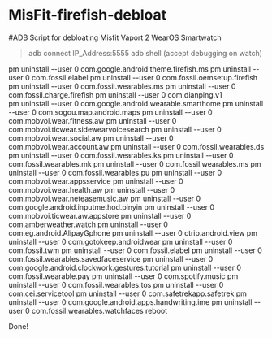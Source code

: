 # MisFit-firefish-debloat
#ADB Script for debloating Misfit Vaport 2 WearOS Smartwatch

>adb connect IP_Address:5555
>adb shell 
>(accept debugging on watch)

pm uninstall --user 0 com.google.android.theme.firefish.ms 
pm uninstall --user 0 com.fossil.elabel
pm uninstall --user 0 com.fossil.oemsetup.firefish
pm uninstall --user 0 com.fossil.wearables.ms
pm uninstall --user 0 com.fossil.charge.firefish
pm uninstall --user 0 com.dianping.v1   
pm uninstall --user 0 com.google.android.wearable.smarthome
pm uninstall --user 0 com.sogou.map.android.maps
pm uninstall --user 0 com.mobvoi.wear.fitness.aw
pm uninstall --user 0 com.mobvoi.ticwear.sidewearvoicesearch
pm uninstall --user 0 com.mobvoi.wear.social.aw
pm uninstall --user 0 com.mobvoi.wear.account.aw
pm uninstall --user 0 com.fossil.wearables.ds
pm uninstall --user 0 com.fossil.wearables.ks
pm uninstall --user 0 com.fossil.wearables.mk
pm uninstall --user 0 com.fossil.wearables.ms
pm uninstall --user 0 com.fossil.wearables.pu
pm uninstall --user 0 com.mobvoi.wear.appsservice
pm uninstall --user 0 com.mobvoi.wear.health.aw
pm uninstall --user 0 com.mobvoi.wear.neteasemusic.aw
pm uninstall --user 0 com.google.android.inputmethod.pinyin
pm uninstall --user 0 com.mobvoi.ticwear.aw.appstore
pm uninstall --user 0 com.amberweather.watch
pm uninstall --user 0 com.eg.android.AlipayGphone
pm uninstall --user 0 ctrip.android.view
pm uninstall --user 0 com.gotokeep.androidwear
pm uninstall --user 0 com.fossil.twm
pm uninstall --user 0 com.fossil.elabel
pm uninstall --user 0 com.fossil.wearables.savedfaceservice
pm uninstall --user 0 com.google.android.clockwork.gestures.tutorial
pm uninstall --user 0 com.fossil.wearable.pay
pm uninstall --user 0 com.spotify.music
pm uninstall --user 0 com.fossil.wearables.tos
pm uninstall --user 0 com.cei.servicetool
pm uninstall --user 0 com.safetrekapp.safetrek
pm uninstall --user 0 com.google.android.apps.handwriting.ime
pm uninstall --user 0 com.fossil.wearables.watchfaces
reboot


Done!
